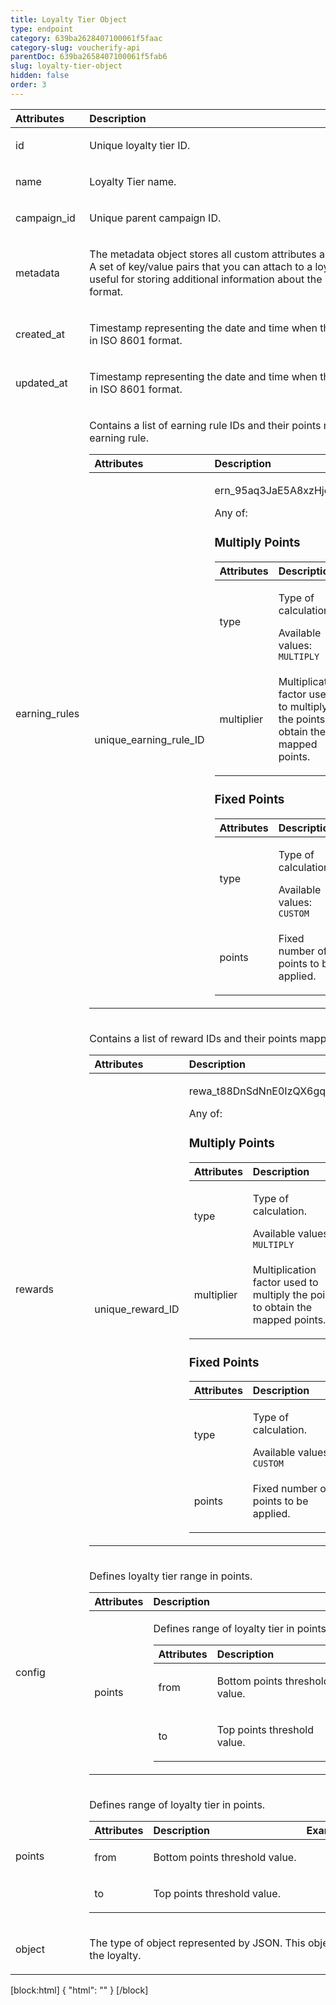 ```yaml
---
title: Loyalty Tier Object
type: endpoint
category: 639ba2628407100061f5faac
category-slug: voucherify-api
parentDoc: 639ba2658407100061f5fab6
slug: loyalty-tier-object
hidden: false
order: 3
---
```


| Attributes |  Description  | Example |
|:-----|:--------|------:|
| id | <p>Unique loyalty tier ID.</p> | <p>ltr_30KHciA0UG8B71Fo51GZqwgN</p> |
| name | <p>Loyalty Tier name.</p> |  |
| campaign_id | <p>Unique parent campaign ID.</p> | <p>camp_fkZ28pe7DUAEmmabofkxHI8N</p> |
| metadata | <p>The metadata object stores all custom attributes assigned to the loyalty tier. A set of key/value pairs that you can attach to a loyalty tier object. It can be useful for storing additional information about the loyalty tier in a structured format.</p>  |  |
| created_at | <p>Timestamp representing the date and time when the loyalty tier was created in ISO 8601 format.</p> | <p>2022-11-10T12:20:52.755Z</p> |
| updated_at | <p>Timestamp representing the date and time when the loyalty tier was updated in ISO 8601 format.</p> | <p>2022-11-25T10:59:43.231Z</p> |
| earning_rules | <p>Contains a list of earning rule IDs and their points mapping for the given earning rule.</p> <table><thead><tr><th style="text-align:left">Attributes</th><th style="text-align:left">Description</th><th style="text-align:right">Example</th></tr></thead><tbody><tr><td style="text-align:left">unique_earning_rule_ID</td><td style="text-align:left"><p>ern_95aq3JaE5A8xzHjoJPYNRqXZ</p> Any of: <h3>Multiply Points</h3><table><thead><tr><th style="text-align:left">Attributes</th><th style="text-align:left">Description</th><th style="text-align:right">Example</th></tr></thead><tbody><tr><td style="text-align:left">type</td><td style="text-align:left"><p>Type of calculation.</p> Available values: <code>MULTIPLY</code></td><td style="text-align:right"></td></tr><tr><td style="text-align:left">multiplier</td><td style="text-align:left"><p>Multiplication factor used to multiply the points to obtain the mapped points.</p></td><td style="text-align:right"></td></tr></tbody></table> <h3>Fixed Points</h3><table><thead><tr><th style="text-align:left">Attributes</th><th style="text-align:left">Description</th><th style="text-align:right">Example</th></tr></thead><tbody><tr><td style="text-align:left">type</td><td style="text-align:left"><p>Type of calculation.</p> Available values: <code>CUSTOM</code></td><td style="text-align:right"></td></tr><tr><td style="text-align:left">points</td><td style="text-align:left"><p>Fixed number of points to be applied.</p></td><td style="text-align:right"></td></tr></tbody></table></td><td style="text-align:right"></td></tr></tbody></table> |  |
| rewards | <p>Contains a list of reward IDs and their points mapping for the given reward.</p> <table><thead><tr><th style="text-align:left">Attributes</th><th style="text-align:left">Description</th><th style="text-align:right">Example</th></tr></thead><tbody><tr><td style="text-align:left">unique_reward_ID</td><td style="text-align:left"><p>rewa_t88DnSdNnE0IzQX6gqH3jHGQ</p> Any of: <h3>Multiply Points</h3><table><thead><tr><th style="text-align:left">Attributes</th><th style="text-align:left">Description</th><th style="text-align:right">Example</th></tr></thead><tbody><tr><td style="text-align:left">type</td><td style="text-align:left"><p>Type of calculation.</p> Available values: <code>MULTIPLY</code></td><td style="text-align:right"></td></tr><tr><td style="text-align:left">multiplier</td><td style="text-align:left"><p>Multiplication factor used to multiply the points to obtain the mapped points.</p></td><td style="text-align:right"></td></tr></tbody></table> <h3>Fixed Points</h3><table><thead><tr><th style="text-align:left">Attributes</th><th style="text-align:left">Description</th><th style="text-align:right">Example</th></tr></thead><tbody><tr><td style="text-align:left">type</td><td style="text-align:left"><p>Type of calculation.</p> Available values: <code>CUSTOM</code></td><td style="text-align:right"></td></tr><tr><td style="text-align:left">points</td><td style="text-align:left"><p>Fixed number of points to be applied.</p></td><td style="text-align:right"></td></tr></tbody></table></td><td style="text-align:right"></td></tr></tbody></table> |  |
| config | <p>Defines loyalty tier range in points.</p> <table><thead><tr><th style="text-align:left">Attributes</th><th style="text-align:left">Description</th><th style="text-align:right">Example</th></tr></thead><tbody><tr><td style="text-align:left">points</td><td style="text-align:left"><p>Defines range of loyalty tier in points.</p> <table><thead><tr><th style="text-align:left">Attributes</th><th style="text-align:left">Description</th><th style="text-align:right">Example</th></tr></thead><tbody><tr><td style="text-align:left">from</td><td style="text-align:left"><p>Bottom points threshold value.</p></td><td style="text-align:right"></td></tr><tr><td style="text-align:left">to</td><td style="text-align:left"><p>Top points threshold value.</p></td><td style="text-align:right"></td></tr></tbody></table></td><td style="text-align:right"></td></tr></tbody></table> |  |
| points | <p>Defines range of loyalty tier in points.</p> <table><thead><tr><th style="text-align:left">Attributes</th><th style="text-align:left">Description</th><th style="text-align:right">Example</th></tr></thead><tbody><tr><td style="text-align:left">from</td><td style="text-align:left"><p>Bottom points threshold value.</p></td><td style="text-align:right"></td></tr><tr><td style="text-align:left">to</td><td style="text-align:left"><p>Top points threshold value.</p></td><td style="text-align:right"></td></tr></tbody></table> |  |
| object | <p>The type of object represented by JSON. This object stores information about the loyalty.</p> |  |

[block:html]
{
  "html": "<style>\n[title=\"Toggle library\"] { \n  display: none; }\n.LanguagePicker-divider { \n  display: none; }\n.Playground-section3VTXuaYZivJK > .APISectionHeader3LN_-QIR0m7x {\n  display: none; }\n.LanguagePicker-languages1qVVo_v6AlP9 {\n  display: none; }\n.headline-container-article-info2GaOf2jMpV0r {\n  display: none; }\n.APISectionHeader3LN_-QIR0m7x {\n  display: none; }\n.APIResponseSchemaPicker-label3XMQ9E-slNcS {\n  display: none; }\n.PlaygroundC7DInM9NFvBg {\n  display: none; }\n.Modal-Header3VPrQs3MUWWd {\n  display: none; }\n.rm-ReferenceMain .rm-Article {\n  max-width: 2000px; }\n</style>"
}
[/block]